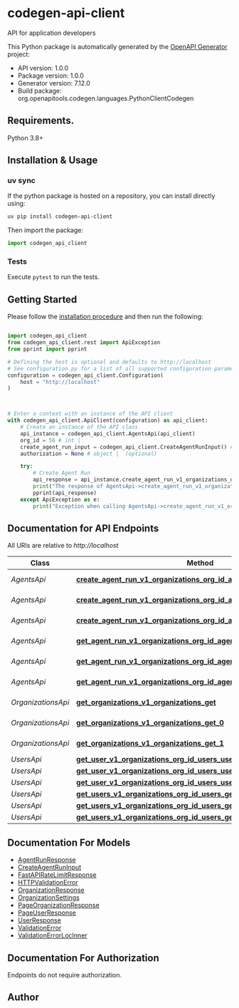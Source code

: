 # codegen-api-client
API for application developers

This Python package is automatically generated by the [OpenAPI Generator](https://openapi-generator.tech) project:

- API version: 1.0.0
- Package version: 1.0.0
- Generator version: 7.12.0
- Build package: org.openapitools.codegen.languages.PythonClientCodegen

## Requirements.

Python 3.8+

## Installation & Usage

### uv sync

If the python package is hosted on a repository, you can install directly using:

```sh
uv pip install codegen-api-client
```

Then import the package:
```python
import codegen_api_client
```


### Tests

Execute `pytest` to run the tests.

## Getting Started

Please follow the [installation procedure](#installation--usage) and then run the following:

```python

import codegen_api_client
from codegen_api_client.rest import ApiException
from pprint import pprint

# Defining the host is optional and defaults to http://localhost
# See configuration.py for a list of all supported configuration parameters.
configuration = codegen_api_client.Configuration(
    host = "http://localhost"
)



# Enter a context with an instance of the API client
with codegen_api_client.ApiClient(configuration) as api_client:
    # Create an instance of the API class
    api_instance = codegen_api_client.AgentsApi(api_client)
    org_id = 56 # int | 
    create_agent_run_input = codegen_api_client.CreateAgentRunInput() # CreateAgentRunInput | 
    authorization = None # object |  (optional)

    try:
        # Create Agent Run
        api_response = api_instance.create_agent_run_v1_organizations_org_id_agent_run_post(org_id, create_agent_run_input, authorization=authorization)
        print("The response of AgentsApi->create_agent_run_v1_organizations_org_id_agent_run_post:\n")
        pprint(api_response)
    except ApiException as e:
        print("Exception when calling AgentsApi->create_agent_run_v1_organizations_org_id_agent_run_post: %s\n" % e)

```

## Documentation for API Endpoints

All URIs are relative to *http://localhost*

Class | Method | HTTP request | Description
------------ | ------------- | ------------- | -------------
*AgentsApi* | [**create_agent_run_v1_organizations_org_id_agent_run_post**](docs/AgentsApi.md#create_agent_run_v1_organizations_org_id_agent_run_post) | **POST** /v1/organizations/{org_id}/agent/run | Create Agent Run
*AgentsApi* | [**create_agent_run_v1_organizations_org_id_agent_run_post_0**](docs/AgentsApi.md#create_agent_run_v1_organizations_org_id_agent_run_post_0) | **POST** /v1/organizations/{org_id}/agent/run | Create Agent Run
*AgentsApi* | [**create_agent_run_v1_organizations_org_id_agent_run_post_1**](docs/AgentsApi.md#create_agent_run_v1_organizations_org_id_agent_run_post_1) | **POST** /v1/organizations/{org_id}/agent/run | Create Agent Run
*AgentsApi* | [**get_agent_run_v1_organizations_org_id_agent_run_agent_run_id_get**](docs/AgentsApi.md#get_agent_run_v1_organizations_org_id_agent_run_agent_run_id_get) | **GET** /v1/organizations/{org_id}/agent/run/{agent_run_id} | Get Agent Run
*AgentsApi* | [**get_agent_run_v1_organizations_org_id_agent_run_agent_run_id_get_0**](docs/AgentsApi.md#get_agent_run_v1_organizations_org_id_agent_run_agent_run_id_get_0) | **GET** /v1/organizations/{org_id}/agent/run/{agent_run_id} | Get Agent Run
*AgentsApi* | [**get_agent_run_v1_organizations_org_id_agent_run_agent_run_id_get_1**](docs/AgentsApi.md#get_agent_run_v1_organizations_org_id_agent_run_agent_run_id_get_1) | **GET** /v1/organizations/{org_id}/agent/run/{agent_run_id} | Get Agent Run
*OrganizationsApi* | [**get_organizations_v1_organizations_get**](docs/OrganizationsApi.md#get_organizations_v1_organizations_get) | **GET** /v1/organizations | Get Organizations
*OrganizationsApi* | [**get_organizations_v1_organizations_get_0**](docs/OrganizationsApi.md#get_organizations_v1_organizations_get_0) | **GET** /v1/organizations | Get Organizations
*OrganizationsApi* | [**get_organizations_v1_organizations_get_1**](docs/OrganizationsApi.md#get_organizations_v1_organizations_get_1) | **GET** /v1/organizations | Get Organizations
*UsersApi* | [**get_user_v1_organizations_org_id_users_user_id_get**](docs/UsersApi.md#get_user_v1_organizations_org_id_users_user_id_get) | **GET** /v1/organizations/{org_id}/users/{user_id} | Get User
*UsersApi* | [**get_user_v1_organizations_org_id_users_user_id_get_0**](docs/UsersApi.md#get_user_v1_organizations_org_id_users_user_id_get_0) | **GET** /v1/organizations/{org_id}/users/{user_id} | Get User
*UsersApi* | [**get_user_v1_organizations_org_id_users_user_id_get_1**](docs/UsersApi.md#get_user_v1_organizations_org_id_users_user_id_get_1) | **GET** /v1/organizations/{org_id}/users/{user_id} | Get User
*UsersApi* | [**get_users_v1_organizations_org_id_users_get**](docs/UsersApi.md#get_users_v1_organizations_org_id_users_get) | **GET** /v1/organizations/{org_id}/users | Get Users
*UsersApi* | [**get_users_v1_organizations_org_id_users_get_0**](docs/UsersApi.md#get_users_v1_organizations_org_id_users_get_0) | **GET** /v1/organizations/{org_id}/users | Get Users
*UsersApi* | [**get_users_v1_organizations_org_id_users_get_1**](docs/UsersApi.md#get_users_v1_organizations_org_id_users_get_1) | **GET** /v1/organizations/{org_id}/users | Get Users


## Documentation For Models

 - [AgentRunResponse](docs/AgentRunResponse.md)
 - [CreateAgentRunInput](docs/CreateAgentRunInput.md)
 - [FastAPIRateLimitResponse](docs/FastAPIRateLimitResponse.md)
 - [HTTPValidationError](docs/HTTPValidationError.md)
 - [OrganizationResponse](docs/OrganizationResponse.md)
 - [OrganizationSettings](docs/OrganizationSettings.md)
 - [PageOrganizationResponse](docs/PageOrganizationResponse.md)
 - [PageUserResponse](docs/PageUserResponse.md)
 - [UserResponse](docs/UserResponse.md)
 - [ValidationError](docs/ValidationError.md)
 - [ValidationErrorLocInner](docs/ValidationErrorLocInner.md)


<a id="documentation-for-authorization"></a>
## Documentation For Authorization

Endpoints do not require authorization.


## Author




